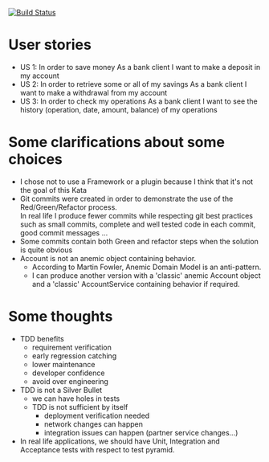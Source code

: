 [![Build Status](https://app.travis-ci.com/benmlahzied/bank.svg?token=F9f8Qodqv9Nqg1yXHo4P&branch=main)](https://app.travis-ci.com/github/benmlahzied/badges)

# User stories
* US 1: In order to save money As a bank client I want to make a deposit in my account
* US 2: In order to retrieve some or all of my savings  As a bank client I want to make a withdrawal from my account
* US 3: In order to check my operations  As a bank client I want to see the history (operation, date, amount, balance)
  of my operations

# Some clarifications about some choices
* I chose not to use a Framework or a plugin because I think that it's not the goal of this Kata
* Git commits were created in order to demonstrate the use of the Red/Green/Refactor process.
  <br/> In real life I produce fewer commits while respecting git best practices such as small commits, complete and well tested code in each commit, good commit messages ...
* Some commits contain both Green and refactor steps when the solution is quite obvious
* Account is not an anemic object containing behavior.
    * According to Martin Fowler, Anemic Domain Model is an anti-pattern.
    * I can produce another version with a 'classic' anemic Account object and a 'classic' AccountService containing behavior if required.

# Some thoughts
* TDD benefits
    * requirement verification
    * early regression catching
    * lower maintenance
    * developer confidence
    * avoid over engineering
* TDD is not a Silver Bullet
    * we can have holes in tests
    * TDD is not sufficient by itself
        * deployment verification needed
        * network changes can happen
        * integration issues can happen (partner service changes...)
* In real life applications, we should have Unit, Integration and Acceptance tests with respect to test pyramid.
